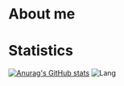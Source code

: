 # About me

# Statistics
[![Anurag's GitHub stats](https://github-readme-stats.vercel.app/api?username=beartyson)](https://github.com/anuraghazra/github-readme-stats)
![Lang](https://github-readme-stats.vercel.app/api/top-langs/?username=beartyson&hide=ipynb,html&layout=compact)
